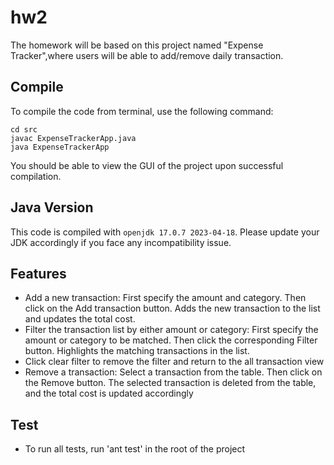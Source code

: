# hw2

The homework will be based on this project named "Expense Tracker",where users will be able to add/remove daily transaction. 

## Compile

To compile the code from terminal, use the following command:
```
cd src
javac ExpenseTrackerApp.java
java ExpenseTrackerApp
```

You should be able to view the GUI of the project upon successful compilation. 

## Java Version
This code is compiled with ```openjdk 17.0.7 2023-04-18```. Please update your JDK accordingly if you face any incompatibility issue.

## Features
- Add a new transaction: First specify the amount and category. Then click on the Add transaction button. Adds the new transaction to the list and updates the total cost.
- Filter the transaction list by either amount or category: First specify the amount or category to be matched. Then click the corresponding Filter button. Highlights the matching transactions in the list.
- Click clear filter to remove the filter and return to the all transaction view
- Remove a transaction: Select a transaction from the table. Then click on the Remove button. The selected transaction is deleted from the table, and the total cost is updated accordingly

## Test
- To run all tests, run 'ant test' in the root of the project